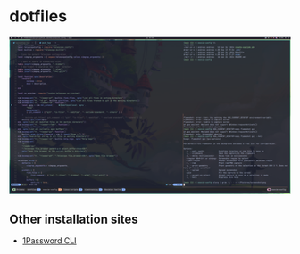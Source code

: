 # dotfiles

![Desktop with waybar solid config and neovim](./images/desktop-waybar-solid-neovim.png)

## Other installation sites

- [1Password CLI](https://developer.1password.com/docs/cli/get-started/#usage)
